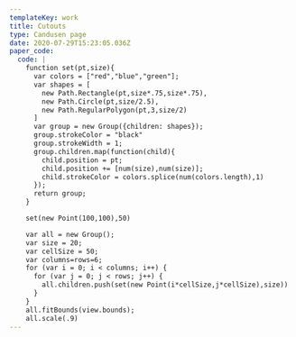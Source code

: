 ```yaml
---
templateKey: work
title: Cutouts
type: Candusen page
date: 2020-07-29T15:23:05.036Z
paper_code:
  code: |
    function set(pt,size){
      var colors = ["red","blue","green"];
      var shapes = [
        new Path.Rectangle(pt,size*.75,size*.75),
        new Path.Circle(pt,size/2.5),
        new Path.RegularPolygon(pt,3,size/2)
      ]
      var group = new Group({children: shapes});
      group.strokeColor = "black"
      group.strokeWidth = 1;
      group.children.map(function(child){
        child.position = pt;
        child.position += [num(size),num(size)];
        child.strokeColor = colors.splice(num(colors.length),1)
      });
      return group;
    }

    set(new Point(100,100),50)

    var all = new Group();
    var size = 20;
    var cellSize = 50;
    var columns=rows=6;
    for (var i = 0; i < columns; i++) {
      for (var j = 0; j < rows; j++) {
        all.children.push(set(new Point(i*cellSize,j*cellSize),size))
      }
    }
    all.fitBounds(view.bounds);
    all.scale(.9)
---
```

